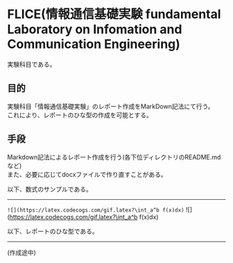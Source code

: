 ﻿# FLICE(情報通信基礎実験 fundamental Laboratory on Infomation and Communication Engineering)
実験科目である。
## 目的
実験科目「情報通信基礎実験」のレポート作成をMarkDown記法にて行う。  
これにより、レポートのひな型の作成を可能とする。  
## 手段
Markdown記法によるレポート作成を行う(各下位ディレクトリのREADME.mdなど)  
また、必要に応じてdocxファイルで作り直すことがある。  

以下、数式のサンプルである。  
____

`![](https://latex.codecogs.com/gif.latex?\int_a^b f(x)dx)`
![](https://latex.codecogs.com/gif.latex?\int_a^b f(x)dx)
  
以下、レポートのひな型である。
____
(作成途中)
